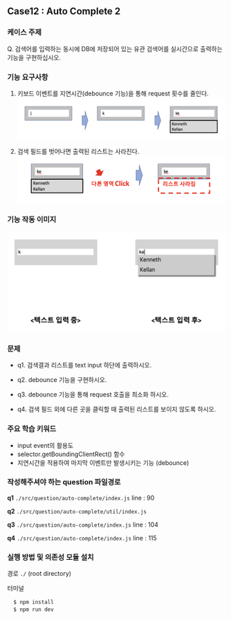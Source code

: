 ## Case12 : Auto Complete 2

### 케이스 주제

Q. 검색어를 입력하는 동시에 DB에 저장되어 있는 유관 검색어를 실시간으로 출력하는 기능을 구현하십시오.


### 기능 요구사항

1. 키보드 이벤트를 지연시간(debounce 기능)을 통해 request 횟수를 줄인다.
![요구사항 첫번째](./src/solution/presenter/auto-complete/assets/auto_complete_scope1.png)


2. 검색 필드를 벗어나면 출력된 리스트는 사라진다.
![요구사항 두번째](./src/solution/presenter/auto-complete/assets/auto_complete_scope2.png)


### 기능 작동 이미지
![example_image](./auto-complete-example.png)


### 문제
- q1. 검색결과 리스트를 text input 하단에 출력하시오.

- q2. debounce 기능을 구현하시오.

- q3. debounce 기능을 통해 request 호출을 최소화 하시오.

- q4. 검색 필드 외에 다른 곳을 클릭할 때 출력된 리스트를 보이지 않도록 하시오.


### 주요 학습 키워드
- input event의 활용도
- selector.getBoundingClientRect() 함수
- 지연시간을 적용하여 마지막 이벤트만 발생시키는 기능 (debounce)


### 작성해주셔야 하는 question 파일경로
**q1**
`./src/question/auto-complete/index.js`
line : 90

**q2**
`./src/question/auto-complete/util/index.js`

**q3**
`./src/question/auto-complete/index.js`
line : 104

**q4**
`./src/question/auto-complete/index.js`
line : 115


### 실행 방법 및 의존성 모듈 설치
경로
`./` (root directory)

터미널
```bash
  $ npm install
  $ npm run dev
```

